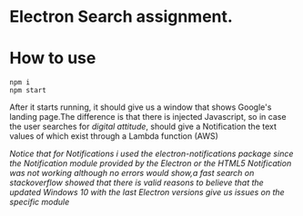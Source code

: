 Electron Search assignment.
===

How to use
===

```shell
npm i
npm start
```

After it starts running, it should give us a window that shows Google's landing page.The difference is that there is injected Javascript,
so in case the user searches for <i>digital attitude</i>, should give a Notification the text values of which exist through a Lambda function
(AWS)

*Notice that for Notifications i used the <i>electron-notifications</i> package since the <i>Notification</i> module provided by the Electron 
or the HTML5 Notification was not working although no errors would show,a fast search on  stackoverflow showed that there is valid reasons to
believe that the updated Windows 10 with the last Electron versions give us issues on the specific module*